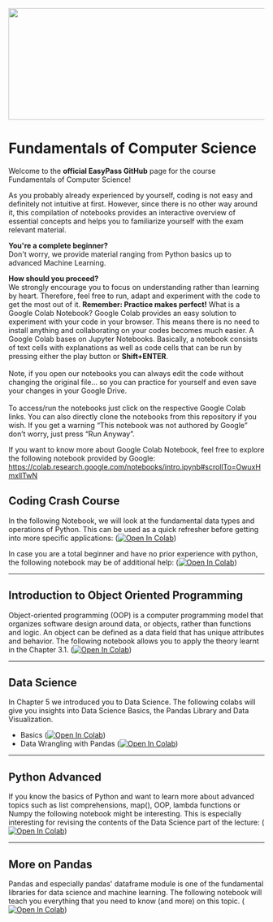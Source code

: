 <p align="center">
  <img width="550" height="220" src=https://raw.githubusercontent.com/easypassHSG/FCS/master/Resources/Easypass_black.svg?raw=true>
</p>


# Fundamentals of Computer Science

Welcome to the **official EasyPass GitHub** page for the course Fundamentals of Computer Science! 

As you probably already experienced by yourself, coding is not easy and definitely not intuitive at first. However, since there is no other way around it, this compilation of notebooks provides an interactive overview of essential concepts and helps you to familiarize yourself with the exam relevant material.

**You're a complete beginner?**<br>
Don't worry, we provide material ranging from Python basics up to advanced Machine Learning.


**How should you proceed?**<br>
We strongly encourage you to focus on understanding rather than learning by heart. Therefore, feel free to run, adapt and experiment with the code to get the most out of it. **Remember: Practice makes perfect!**
What is a Google Colab Notebook? Google Colab provides an easy solution to experiment with your code in your browser. This means there is no need to install anything and collaborating on your codes becomes much easier. A Google Colab bases on Jupyter Notebooks. Basically, a notebook consists of text cells with explanations as well as code cells that can be run by pressing either the play button or **Shift+ENTER**. <br><br>
Note, if you open our notebooks you can always edit the code without changing the original file... so you can practice for yourself and even save your changes in your Google Drive. <br><br>
To access/run the notebooks just click on the respective Google Colab links. You can also directly clone the notebooks from this repository if you wish. If you get a warning  “This notebook was not authored by Google” don’t worry, just press “Run Anyway”.

If you want to know more about Google Colab Notebook, feel free to explore the following notebook provided by Google: https://colab.research.google.com/notebooks/intro.ipynb#scrollTo=OwuxHmxllTwN


## Coding Crash Course
In the following Notebook, we will look at the fundamental data types and operations of Python. This can be used as a quick refresher before getting into more specific applications:
([![Open In Colab](https://colab.research.google.com/assets/colab-badge.svg)](https://colab.research.google.com/github/WahlerP/csfundamentals-hsg/blob/master/Coding_Crashcourse.ipynb))


In case you are a total beginner and have no prior experience with python, the following notebook may be of additional help:
([![Open In Colab](https://colab.research.google.com/assets/colab-badge.svg)](https://colab.research.google.com/github/WahlerP/csfundamentals-hsg/blob/master/code00_Python_Introduction.ipynb))

---
## Introduction to Object Oriented Programming
Object-oriented programming (OOP) is a computer programming model that organizes software design around data, or objects, rather than functions and logic. An object can be defined as a data field that has unique attributes and behavior.
The following notebook allows you to apply the theory learnt in the Chapter 3.1.
([![Open In Colab](https://colab.research.google.com/assets/colab-badge.svg)](https://colab.research.google.com/github/WahlerP/csfundamentals-hsg/blob/master/OOP.ipynb))

---
## Data Science
In Chapter 5 we introduced you to Data Science. The following colabs will give you insights into Data Science Basics, the Pandas Library and Data Visualization.
- Basics ([![Open In Colab](https://colab.research.google.com/assets/colab-badge.svg)](https://colab.research.google.com/github/WahlerP/csfundamentals-hsg/blob/master/Data_Science.ipynb))
- Data Wrangling with Pandas ([![Open In Colab](https://colab.research.google.com/assets/colab-badge.svg)](https://colab.research.google.com/github/WahlerP/csfundamentals-hsg/blob/master/Data_Wrangling_with_Pandas.ipynb))

---

## Python Advanced
If you know the basics of Python and want to learn more about advanced topics such as list comprehensions, map(), OOP, lambda functions or Numpy the following notebook might be interesting. This is especially interesting for revising the contents of the Data Science part of the lecture:
([![Open In Colab](https://colab.research.google.com/assets/colab-badge.svg)](https://colab.research.google.com/github/WahlerP/csfundamentals-hsg/blob/master/code02_Python_4_DS.ipynb))

---

## More on Pandas

Pandas and especially pandas' dataframe module is one of the fundamental libraries for data science and machine learning. The following notebook will teach you everything that you need to know (and more) on this topic.
([![Open In Colab](https://colab.research.google.com/assets/colab-badge.svg)](https://colab.research.google.com/github/WahlerP/csfundamentals-hsg/blob/master/code03_Series_and_DataFrame.ipynb))




